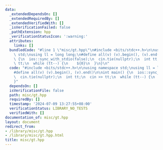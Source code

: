 ```yaml
---
data:
  _extendedDependsOn: []
  _extendedRequiredBy: []
  _extendedVerifiedWith: []
  _isVerificationFailed: false
  _pathExtension: hpp
  _verificationStatusIcon: ':warning:'
  attributes:
    links: []
  bundledCode: "#line 1 \"misc/gt.hpp\"\n#include <bits/stdc++.h>\n\nusing namespace\
    \ std;\nusing ll = long long;\n#define all(v) (v).begin(), (v).end()\n\nint main()\
    \ {\n  ios::sync_with_stdio(false);\n  cin.tie(nullptr);\n  int tt;\n  cin >>\
    \ tt;\n  while (tt--) {\n    ${0}\n  }\n}\n"
  code: "#include <bits/stdc++.h>\n\nusing namespace std;\nusing ll = long long;\n\
    #define all(v) (v).begin(), (v).end()\n\nint main() {\n  ios::sync_with_stdio(false);\n\
    \  cin.tie(nullptr);\n  int tt;\n  cin >> tt;\n  while (tt--) {\n    ${0}\n  }\n\
    }"
  dependsOn: []
  isVerificationFile: false
  path: misc/gt.hpp
  requiredBy: []
  timestamp: '2024-07-09 13:27:55+08:00'
  verificationStatus: LIBRARY_NO_TESTS
  verifiedWith: []
documentation_of: misc/gt.hpp
layout: document
redirect_from:
- /library/misc/gt.hpp
- /library/misc/gt.hpp.html
title: misc/gt.hpp
---
```

